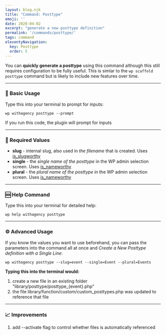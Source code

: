 ```yaml
---
layout: blog.njk
title: "Command: Posttype"
emoji: ''
date: 2020-04-02
excerpt: "generate a new posttype definition"
permalink: '/commands/posttype/'
tags: command
eleventyNavigation:
  key: Posttype
  order: 5
---
```


You can **quickly generate a posttype** using this command although this still requires configuration to be fully useful. This is simlar to the <code class="language-bash">wp scaffold posttype</code> command but is likely to include new features over time.

***

### 🎉 Basic Usage

Type this into your terminal to prompt for inputs:
<pre><code class="language-bash">wp withagency posttype --prompt</code></pre>

If you run this code, the plugin will prompt for inputs

***

### 📌 Required Values
- **slug** - internal slug, also used in *the filename* that is created. Uses [is_slugworthy](/reference/class/#slug)
- **single** - the *single name of the posttype* in the WP admin selection screen. Uses [is_nameworthy](/reference/class/#name)
- **plural** - the *plural name of the posttype* in the WP admin selection screen. Uses [is_nameworthy](/reference/class/#name)
***


### 🆘 Help Command

Type this into your terminal for detailed help:

<pre><code class="language-bash">wp help withagency posttype</code></pre>


***

### ⚙️ Advanced Usage
If you know the values you want to use beforehand, you can pass the parameters into the command all at once and *Create a New Posttype definition with a Single Line*:

<pre><code class="language-bash">wp withagency posttype --slug=event --single=Event --plural=Events</code></pre>

**Typing this into the terminal would:**
1. create a new file in an existing folder "library/posttype/posttype_{event}.php" 
2. the file library/function/custom/custom_posttypes.php was updated to reference that file

***

### 📈 Improvements

1. add --activate flag to control whether files is automatically referenced
